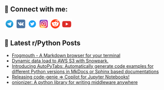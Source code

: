 ## 🔎 Connect with me:
[<img src="https://github.com/bullbesh/bullbesh/blob/main/images/Telegram.png" width="32" height="32" />](https://t.me/bullbesh)
[<img src="https://github.com/bullbesh/bullbesh/blob/main/images/VK.png" width="32" height="32" />](https://vk.com/bullbesh)
[<img src="https://github.com/bullbesh/bullbesh/blob/main/images/Twitter.png" width="32" height="32" />](https://twitter.com/bullbesh1)
[<img src="https://github.com/bullbesh/bullbesh/blob/main/images/Instagram.png" width="32" height="32" />](https://www.instagram.com/bullbesh)
[<img src="https://github.com/bullbesh/bullbesh/blob/main/images/Reddit.png" width="32" height="32" />](https://www.reddit.com/user/bullbesh)
[<img src="https://github.com/bullbesh/bullbesh/blob/main/images/YouTube.png" width="32" height="32" />](https://www.youtube.com/channel/UCtfjRs6uzgq5mfm8S06WTcg)

## 📕 Latest r/Python Posts
<!-- BLOG-POST-LIST:START -->
- [Frogmouth - A Markdown browser for your terminal](https://www.reddit.com/r/Python/comments/133par1/frogmouth_a_markdown_browser_for_your_terminal/)
- [Dynamic data load to AWS S3 with Snowpark.](https://www.reddit.com/r/Python/comments/133o9u1/dynamic_data_load_to_aws_s3_with_snowpark/)
- [Introducing AutoPyTabs: Automatically generate code examples for different Python versions in MkDocs or Sphinx based documentations](https://www.reddit.com/r/Python/comments/133ndu8/introducing_autopytabs_automatically_generate/)
- [Releasing code-genie =&gt; Copilot for Jupyter Notebooks!](https://www.reddit.com/r/Python/comments/133ln1b/releasing_codegenie_copilot_for_jupyter_notebooks/)
- [onionizer: A python library for writing middleware anywhere](https://www.reddit.com/r/Python/comments/133ll5i/onionizer_a_python_library_for_writing_middleware/)
<!-- BLOG-POST-LIST:END -->
